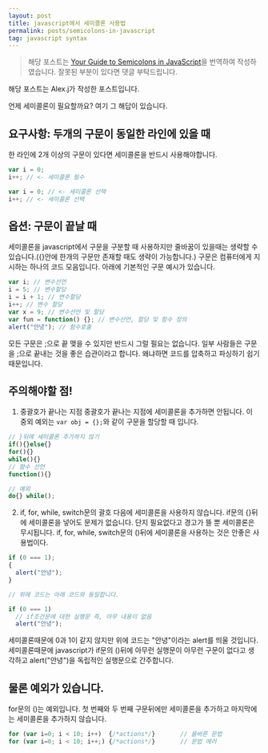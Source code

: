 ```yaml
---
layout: post
title: javascript에서 세미콜론 사용법
permalink: posts/semicolons-in-javascript
tag: javascript syntax
---
```


> 해당 포스트는 [Your Guide to Semicolons in JavaScript](https://news.codecademy.com/your-guide-to-semicolons-in-javascript/)을 번역하여 작성하였습니다. 잘못된 부분이 있다면 댓글 부탁드립니다.

해당 포스트는 Alex.j가 작성한 포스트입니다.

언제 세미콜론이 필요할까요? 여기 그 해답이 있습니다.

## 요구사항: 두개의 구문이 동일한 라인에 있을 때

한 라인에 2개 이상의 구문이 있다면 세미콜론을 반드시 사용해야합니다.

```javascript
var i = 0;
i++; // <- 세미콜론 필수

var i = 0; // <- 세미콜론 선택
i++; // <- 세미콜론 선택
```

## 옵션: 구문이 끝날 때

세미콜론을 javascript에서 구문을 구분할 때 사용하지만 줄바꿈이 있을때는 생략할 수 있습니다.({}안에 한개의 구문만 존재할 때도 생략이 가능합니다.) 구문은 컴퓨터에게 지시하는 하나의 코드 모음입니다. 아래에 기본적인 구문 예시가 있습니다.

```javascript
var i; // 변수선언
i = 5; // 변수할당
i = i + 1; // 변수할당
i++; // 변수 할당
var x = 9; // 변수선언 및 할당
var fun = function() {}; // 변수선언, 할당 및 함수 정의
alert("안녕"); // 함수호출
```

모든 구문은 ;으로 끝 맺을 수 있지만 반드시 그럴 필요는 없습니다. 일부 사람들은 구문을 ;으로 끝내는 것을 좋은 습관이라고 합니다. 왜냐하면 코드를 압축하고 파싱하기 쉽기 때문입니다.

## 주의해야할 점!

1. 중괄호가 끝나는 지점
   중괄호가 끝나는 지점에 세미콜론을 추가하면 안됩니다. 이 중외 예외는 `var obj = {};`와 같이 구문을 할당할 때 입니다.

```javascript
// }뒤에 세미콜론 추가하지 않기
if(){}else{}
for(){}
while(){}
// 함수 선언
function(){}

// 예외
do{} while();
```

2. if, for, while, switch문의 괄호 다음에 세미콜론을 사용하지 않습니다.
   if문의 {}뒤에 세미콜론을 넣어도 문제가 없습니다. 단지 필요없다고 경고가 뜰 뿐 세미콜론은 무시됩니다. if, for, while, switch문의 ()뒤에 세미콜론을 사용하는 것은 안좋은 사용법이다.

```javascript
if (0 === 1);
{
  alert("안녕");
}

// 위에 코드는 아래 코드와 동일합니다.

if (0 === 1)
  // if조건문에 대한 실행문 즉, 아무 내용이 없음
  alert("안녕");
```

세미콜론때문에 0과 1이 같지 않지만 위에 코드는 "안녕"이라는 alert를 띄울 것입니다. 세미콜론때문에 javascript가 if문의 ()뒤에 아무런 실행문이 아무런 구문이 없다고 생각하고 alert("안녕")을 독립적인 실행문으로 간주합니다.

## 물론 예외가 있습니다.

for문의 ()는 예외입니다. 첫 번째와 두 번째 구문뒤에만 세미콜론을 추가하고 마지막에는 세미콜론을 추가하지 않습니다.

```javascript
for (var i=0; i < 10; i++)  {/*actions*/}       // 올바른 문법
for (var i=0; i < 10; i++;) {/*actions*/}       // 문법 에러
```
